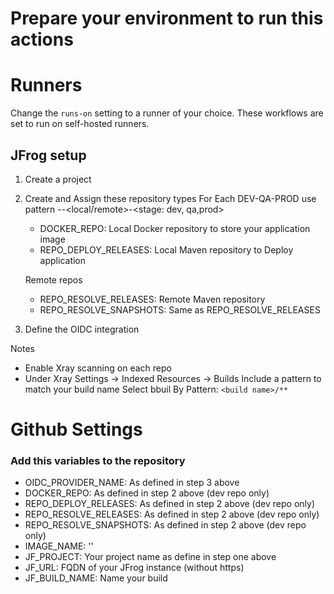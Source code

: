 # Prepare your environment to run this actions

# Runners
Change the `runs-on` setting to a runner of your choice. These workflows are set to run on self-hosted runners.

## JFrog setup
1. Create a project 
2. Create and Assign these repository types
    For Each DEV-QA-PROD
    use pattern <project>-<type>-<local/remote>-<stage: dev, qa,prod>
    - DOCKER_REPO: Local Docker repository to store your application image
    - REPO_DEPLOY_RELEASES: Local Maven repository to Deploy application

    Remote repos
    - REPO_RESOLVE_RELEASES: Remote Maven repository
    - REPO_RESOLVE_SNAPSHOTS: Same as REPO_RESOLVE_RELEASES
3. Define the OIDC integration

Notes 
- Enable Xray scanning on each repo
- Under Xray Settings -> Indexed Resources -> Builds
    Include a pattern to match your build name Select bbuil By Pattern: `<build name>/**`    


# Github Settings
### Add this variables to the repository

- OIDC_PROVIDER_NAME: As defined in step 3 above
- DOCKER_REPO: As defined in step 2 above (dev repo only)
- REPO_DEPLOY_RELEASES: As defined in step 2 above (dev repo only)
- REPO_RESOLVE_RELEASES: As defined in step 2 above (dev repo only)
- REPO_RESOLVE_SNAPSHOTS: As defined in step 2 above (dev repo only)
- IMAGE_NAME: '<IMAGE NAME: your choice>'
- JF_PROJECT: Your project name as define in step one above
- JF_URL: FQDN of your JFrog instance (without https)
- JF_BUILD_NAME: Name your build
